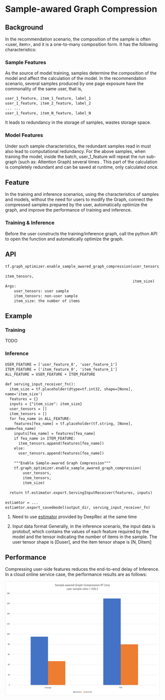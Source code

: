 # Sample-awared Graph Compression
## Background
In the recommendation scenario, the composition of the sample is often <user, item>, and it is a one-to-many composition form. It has the following characteristics:
### Sample Features
As the source of model training, samples determine the composition of the model and affect the calculation of the model. In the recommendation scenario, several samples produced by one page exposure have the commonality of the same user, that is,

```
user_1_feature, item_1_feature, label_1
user_1_feature, item_2_feature, label_2
... ...
user_1_feature, item_N_feature, label_N
```

It leads to redundancy in the storage of samples, wastes storage space.

### Model Features
Under such sample characteristics, the redundant samples read in must also lead to computational redundancy. For the above samples, when training the model, inside the batch, user_1_feature will repeat the run sub-graph (such as: Attention Graph) several times . This part of the calculation is completely redundant and can be saved at runtime, only calculated once.

## Feature
In the training and inference scenarios, using the characteristics of samples and models, without the need for users to modify the Graph, connect the compressed samples prepared by the user, automatically optimize the graph, and improve the performance of training and inference.

### Training & Inference
Before the user constructs the training/inference graph, call the python API to open the function and automatically optimize the graph.

## API
```
tf.graph_optimizer.enable_sample_awared_graph_compression(user_tensors,
                                                          item_tensors,
                                                          item_size)
Args:
    user_tensors: user sample
    item_tensors: non-user sample
    item_size: the number of items
```
## Example
### Training
TODO
### Inference

```
USER_FEATURE = ['user_feature_0', 'user_feature_1']
ITEM_FEATURE = ['item_feature_0', 'item_feature_1']
ALL_FEATURE = USER_FEATURE + ITEM_FEATURE

def serving_input_receiver_fn():
  item_size = tf.placeholder(dtype=tf.int32, shape=[None], name='item_size')
  features = {}
  inputs = {"item_size": item_size}
  user_tensors = []
  item_tensors = []
  for fea_name in ALL_FEATURE:
    features[fea_name] = tf.placeholder(tf.string, [None], name=fea_name)
    inputs[fea_name] = features[fea_name]
    if fea_name in ITEM_FEATURE:
      item_tensors.append(features[fea_name])
    else:
      user_tensors.append(features[fea_name])

    """Enable Sample-awared Graph Compression"""
    tf.graph_optimizer.enable_sample_awared_graph_compression(
        user_tensors,
        item_tensors,
        item_size)

  return tf.estimator.export.ServingInputReceiver(features, inputs)

estiamtor = ...
estiamtor.export_savedmodel(output_dir, serving_input_receiver_fn)
```
1. Need to use [estimator](https://github.com/DeepRec-AI/estimator) provided by DeepRec at the same time

2. Input data format
    Generally, in the inference scenario, the input data is protobuf, which contains the values of each feature required by the model and the tensor indicating the number of items in the sample. The user tensor shape is [Duser], and the item tensor shape is [N, Ditem]

## Performance

Compressing user-side features reduces the end-to-end delay of Inference. In a cloud online service case, the performance results are as follows:

![img_1.png](Sample-awared-Graph-Compression/img_1.png)
